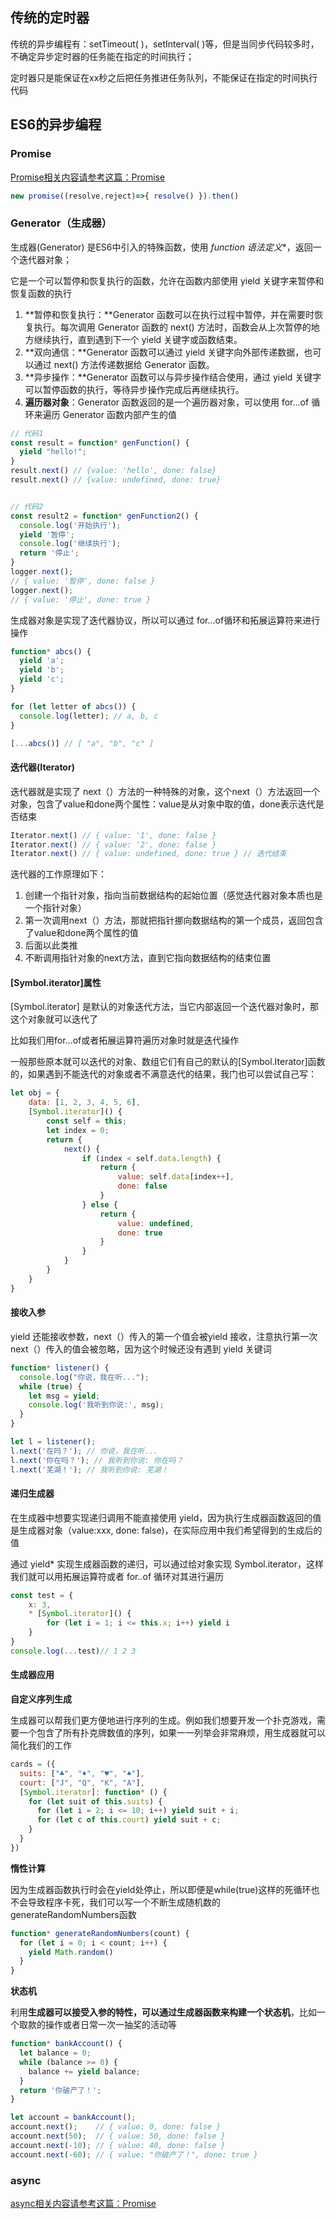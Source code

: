 ## 传统的定时器

传统的异步编程有：setTimeout( )，setInterval( )等，但是当同步代码较多时，不确定异步定时器的任务能在指定的时间执行； 

定时器只是能保证在xx秒之后把任务推进任务队列，不能保证在指定的时间执行代码

## ES6的异步编程

### Promise

[Promise相关内容请参考这篇：Promise](Promise.md)

```javascript
new promise((resolve,reject)=>{ resolve() }).then()
```

### Generator（生成器）

生成器(Generator) 是ES6中引入的特殊函数，使用 **function* 语法定义**，返回一个迭代器对象；

它是一个可以暂停和恢复执行的函数，允许在函数内部使用 yield 关键字来暂停和恢复函数的执行

1. **暂停和恢复执行：**Generator 函数可以在执行过程中暂停，并在需要时恢复执行。每次调用 Generator 函数的 next() 方法时，函数会从上次暂停的地方继续执行，直到遇到下一个 yield 关键字或函数结束。
2. **双向通信：**Generator 函数可以通过 yield 关键字向外部传递数据，也可以通过 next() 方法传递数据给 Generator 函数。
3. **异步操作：**Generator 函数可以与异步操作结合使用，通过 yield 关键字可以暂停函数的执行，等待异步操作完成后再继续执行。
4. **遍历器对象**：Generator 函数返回的是一个遍历器对象，可以使用 for...of 循环来遍历 Generator 函数内部产生的值

```javascript
// 代码1
const result = function* genFunction() {
  yield "hello!";
}
result.next() // {value: 'hello', done: false}
result.next() // {value: undefined, done: true}


// 代码2
const result2 = function* genFunction2() {
  console.log('开始执行');
  yield '暂停';
  console.log('继续执行');
  return '停止';
}
logger.next(); 
// { value: '暂停', done: false }
logger.next();
// { value: '停止', done: true }

```

生成器对象是实现了迭代器协议，所以可以通过 for...of循环和拓展运算符来进行操作

```javascript
function* abcs() {
  yield 'a';
  yield 'b';
  yield 'c';
}

for (let letter of abcs()) {
  console.log(letter); // a, b, c
}

[...abcs()] // [ "a", "b", "c" ]
```

#### 迭代器(Iterator)

迭代器就是实现了 next（）方法的一种特殊的对象，这个next（）方法返回一个对象，包含了value和done两个属性：value是从对象中取的值，done表示迭代是否结束

```javascript
Iterator.next() // { value: '1', done: false }
Iterator.next() // { value: '2', done: false }
Iterator.next() // { value: undefined, done: true } // 迭代结束
```

迭代器的工作原理如下：

1. 创建一个指针对象，指向当前数据结构的起始位置（感觉迭代器对象本质也是一个指针对象）
2. 第一次调用next（）方法，那就把指针挪向数据结构的第一个成员，返回包含了value和done两个属性的值
3. 后面以此类推
4. 不断调用指针对象的next方法，直到它指向数据结构的结束位置

#### [Symbol.iterator]属性

[Symbol.iterator] 是默认的对象迭代方法，当它内部返回一个迭代器对象时，那这个对象就可以迭代了

比如我们用for...of或者拓展运算符遍历对象时就是迭代操作

一般那些原本就可以迭代的对象、数组它们有自己的默认的[Symbol.Iterator]函数的，如果遇到不能迭代的对象或者不满意迭代的结果，我门也可以尝试自己写：

```javascript
let obj = {
    data: [1, 2, 3, 4, 5, 6],
    [Symbol.iterator]() {
        const self = this;
        let index = 0;
        return {
            next() {
                if (index < self.data.length) {
                    return {
                        value: self.data[index++],
                        done: false
                    }
                } else {
                    return {
                        value: undefined,
                        done: true
                    }
                }
            }
        }
    }
}
```

#### 接收入参

yield 还能接收参数，next（）传入的第一个值会被yield 接收，注意执行第一次next（）传入的值会被忽略，因为这个时候还没有遇到 yield 关键词

```javascript
function* listener() {
  console.log("你说，我在听...");
  while (true) {
    let msg = yield;
    console.log('我听到你说:', msg);
  }
}

let l = listener();
l.next('在吗？'); // 你说，我在听...
l.next('你在吗？'); // 我听到你说: 你在吗？
l.next('芜湖！'); // 我听到你说: 芜湖！

```

#### 递归生成器

在生成器中想要实现递归调用不能直接使用 yield，因为执行生成器函数返回的值是生成器对象（value:xxx, done: false)，在实际应用中我们希望得到的生成后的值

通过 yield* 实现生成器函数的递归，可以通过给对象实现 Symbol.iterator，这样我们就可以用拓展运算符或者 for..of 循环对其进行遍历

```javascript
const test = {
    x: 3,
    * [Symbol.iterator]() {
        for (let i = 1; i <= this.x; i++) yield i
    }
}
console.log(...test)// 1 2 3

```

#### 生成器应用

**自定义序列生成**

生成器可以帮我们更方便地进行序列的生成。例如我们想要开发一个扑克游戏，需要一个包含了所有扑克牌数值的序列，如果一一列举会非常麻烦，用生成器就可以简化我们的工作

```javascript
cards = ({
  suits: ["♣️", "♦️", "♥️", "♠️"],
  court: ["J", "Q", "K", "A"],
  [Symbol.iterator]: function* () {
    for (let suit of this.suits) {
      for (let i = 2; i <= 10; i++) yield suit + i;
      for (let c of this.court) yield suit + c;
    }
  }
})
```

**惰性计算**

因为生成器函数执行时会在yield处停止，所以即便是while(true)这样的死循环也不会导致程序卡死，我们可以写一个不断生成随机数的generateRandomNumbers函数

```javascript
function* generateRandomNumbers(count) {
  for (let i = 0; i < count; i++) {
    yield Math.random()
  }
}
```

**状态机**

利用**生成器可以接受入参的特性，可以通过生成器函数来构建一个状态机**，比如一个取款的操作或者日常一次一抽奖的活动等

```javascript
function* bankAccount() {
  let balance = 0;
  while (balance >= 0) {
    balance += yield balance;
  }
  return '你破产了！';
}

let account = bankAccount();
account.next();    // { value: 0, done: false }
account.next(50);  // { value: 50, done: false }
account.next(-10); // { value: 40, done: false }
account.next(-60); // { value: "你破产了！", done: true }
```



### async

[async相关内容请参考这篇：Promise](Promise.md)